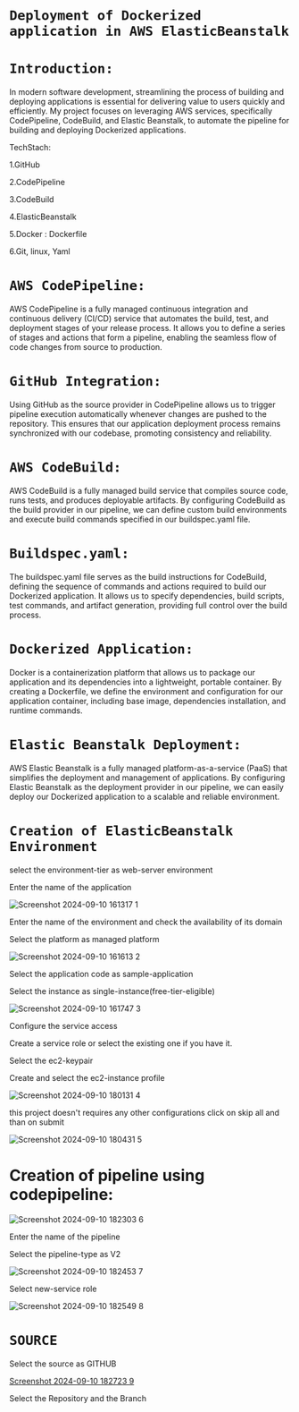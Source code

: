# `Deployment of Dockerized application in AWS ElasticBeanstalk`
# `Introduction:`
In modern software development, streamlining the process of building and deploying applications is essential for delivering value to users quickly and efficiently. My project focuses on leveraging AWS services, specifically CodePipeline, CodeBuild, and Elastic Beanstalk, to automate the pipeline for building and deploying Dockerized applications.

TechStach:

1.GitHub

2.CodePipeline

3.CodeBuild

4.ElasticBeanstalk

5.Docker : Dockerfile

6.Git, linux, Yaml

# `AWS CodePipeline:`
AWS CodePipeline is a fully managed continuous integration and continuous delivery (CI/CD) service that automates the build, test, and deployment stages of your release process. It allows you to define a series of stages and actions that form a pipeline, enabling the seamless flow of code changes from source to production.

# `GitHub Integration:`
Using GitHub as the source provider in CodePipeline allows us to trigger pipeline execution automatically whenever changes are pushed to the repository. This ensures that our application deployment process remains synchronized with our codebase, promoting consistency and reliability.

# `AWS CodeBuild:`
AWS CodeBuild is a fully managed build service that compiles source code, runs tests, and produces deployable artifacts. By configuring CodeBuild as the build provider in our pipeline, we can define custom build environments and execute build commands specified in our buildspec.yaml file.

# `Buildspec.yaml:`
The buildspec.yaml file serves as the build instructions for CodeBuild, defining the sequence of commands and actions required to build our Dockerized application. It allows us to specify dependencies, build scripts, test commands, and artifact generation, providing full control over the build process.

# `Dockerized Application:`
Docker is a containerization platform that allows us to package our application and its dependencies into a lightweight, portable container. By creating a Dockerfile, we define the environment and configuration for our application container, including base image, dependencies installation, and runtime commands.

# `Elastic Beanstalk Deployment:`
AWS Elastic Beanstalk is a fully managed platform-as-a-service (PaaS) that simplifies the deployment and management of applications. By configuring Elastic Beanstalk as the deployment provider in our pipeline, we can easily deploy our Dockerized application to a scalable and reliable environment.

# `Creation of ElasticBeanstalk Environment`
select the environment-tier as web-server environment

Enter the name of the application

![Screenshot 2024-09-10 161317 1](https://github.com/user-attachments/assets/1732a30e-8eca-456b-bb1d-540de8d14c81)

Enter the name of the environment and check the availability of its domain

Select the platform as managed platform

![Screenshot 2024-09-10 161613 2](https://github.com/user-attachments/assets/ece97270-0f11-44f9-bc0d-bf2425d98183)

Select the application code as sample-application

Select the instance as single-instance(free-tier-eligible)

![Screenshot 2024-09-10 161747 3](https://github.com/user-attachments/assets/94d766d2-72df-46a0-8af3-55458507e60c)

Configure the service access

Create a service role or select the existing one if you have it.

Select the ec2-keypair

Create and select the ec2-instance profile

![Screenshot 2024-09-10 180131 4](https://github.com/user-attachments/assets/c4d39626-0ee5-4363-84d4-4a251dce8c77)

this project doesn't requires any other configurations click on skip all and than on submit

![Screenshot 2024-09-10 180431 5](https://github.com/user-attachments/assets/6dd5e04a-8393-48b1-a7be-d450c5ce1565)

# Creation of pipeline using codepipeline:

![Screenshot 2024-09-10 182303 6](https://github.com/user-attachments/assets/2b76644a-1f51-45c6-90ce-dbff77d2d988)

Enter the name of the pipeline

Select the pipeline-type as V2

![Screenshot 2024-09-10 182453 7](https://github.com/user-attachments/assets/1277559f-08d6-45cc-b147-b23e6afd0920)

Select new-service role

![Screenshot 2024-09-10 182549 8](https://github.com/user-attachments/assets/a27bd903-0c1f-4510-ac8c-4e0765bf924d)

# `SOURCE`
Select the source as GITHUB

[Screenshot 2024-09-10 182723 9](https://github.com/user-attachments/assets/bab6c0a3-1ea6-456b-b87a-f4425a6de941)

Select the Repository and the Branch




